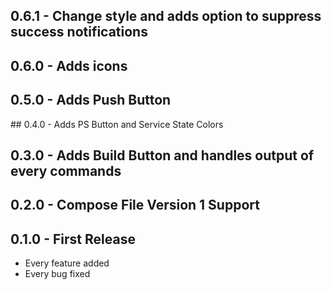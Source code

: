 ## 0.6.1 - Change style and adds option to suppress success notifications
## 0.6.0 - Adds icons
## 0.5.0 - Adds Push Button
## 0.4.0 - Adds PS Button and Service State Colors
## 0.3.0 - Adds Build Button and handles output of every commands
## 0.2.0 - Compose File Version 1 Support
## 0.1.0 - First Release
* Every feature added
* Every bug fixed
